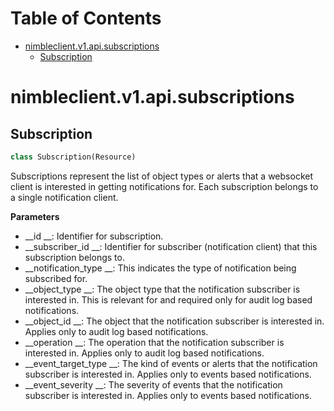 # Table of Contents

* [nimbleclient.v1.api.subscriptions](#nimbleclient.v1.api.subscriptions)
  * [Subscription](#nimbleclient.v1.api.subscriptions.Subscription)

<a name="nimbleclient.v1.api.subscriptions"></a>
# nimbleclient.v1.api.subscriptions

<a name="nimbleclient.v1.api.subscriptions.Subscription"></a>
## Subscription

```python
class Subscription(Resource)
```

Subscriptions represent the list of object types or alerts that a websocket client is interested in getting notifications for. Each subscription belongs to a single
notification client.

__Parameters__

- __id                __: Identifier for subscription.
- __subscriber_id     __: Identifier for subscriber (notification client) that this subscription belongs to.
- __notification_type __: This indicates the type of notification being subscribed for.
- __object_type       __: The object type that the notification subscriber is interested in. This is relevant for and required only for audit log based notifications.
- __object_id         __: The object that the notification subscriber is interested in. Applies only to audit log based notifications.
- __operation         __: The operation that the notification subscriber is interested in. Applies only to audit log based notifications.
- __event_target_type __: The kind of events or alerts that the notification subscriber is interested in. Applies only to events based notifications.
- __event_severity    __: The severity of events that the notification subscriber is interested in. Applies only to events based notifications.

